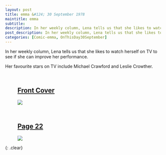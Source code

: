 ```yaml
---
layout: post
title: emma &#124; 30 September 1978
maintitle: emma
subtitle:
description: In her weekly column, Lena tells us that she likes to watch herself on TV to see if she can improve her performance.
post_description: In her weekly column, Lena tells us that she likes to watch herself on TV to see if she can improve her performance.
categories: [Comic-emma, OnThisDay30September]
---
```


In her weekly column, Lena tells us that she likes to watch herself on TV to see if she can improve her performance.

Her favourite stars on TV include Michael Crawford and Leslie Crowther.

<figure class="fig1">
<h2 id="front-cover"><a href="#front-cover">Front Cover</a></h2>
<a href="{{ page.image }}"><img src="{{ page.image }}" class="full-width zoom-in" /></a>
</figure>

<figure class="fig2">
<h2 id="page-22"><a href="#page-22">Page 22</a></h2>
<a href="{{ page.image2 }}"><img src="{{ page.image2 }}" class="full-width zoom-in" /></a>
</figure>

<br />{: .clear}

<style>
.fig1 {float:left; width:48%;}

.fig2 {float:right; width:48%;}

.fig3 {float:right; width:100%;}

figcaption {float:left; width:100%;}

@media screen and (orientation:portrait) {
.fig1, .fig2 {float:left; width:100%;}
figcaption {float:left; width:90%; margin-bottom: 10px;}
}
</style>
